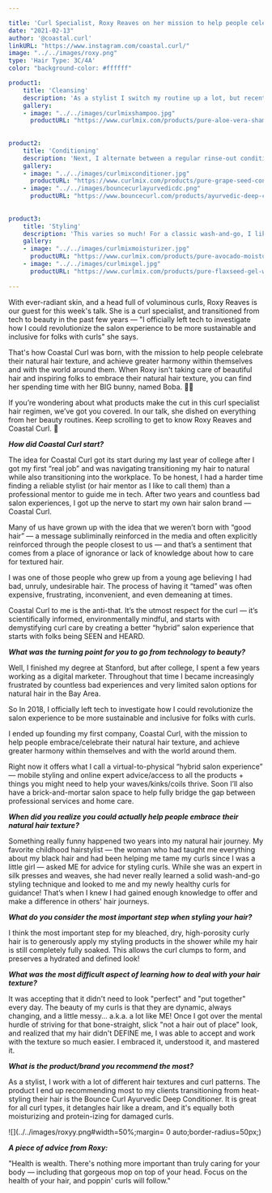```yaml
---

title: 'Curl Specialist, Roxy Reaves on her mission to help people celebrate their natural hair texture.'
date: "2021-02-13"
author: '@coastal.curl' 
linkURL: "https://www.instagram.com/coastal.curl/"
image: "../../images/roxy.png"
type: 'Hair Type: 3C/4A'
color: "background-color: #ffffff"

product1: 
    title: 'Cleansing'
    description: 'As a stylist I switch my routine up a lot, but recently I have settled into some favorite products. Lately, twice a week (Saturday/Wednesday) I have been using the CurlMix Fragrance Free Aloe Vera Shampoo to cleanse my hair. I have added a few drops of my own essential oils (tea tree, peppermint) to customize it to my needs. I apply about a tablespoon dollup and apply it directly to my scalp after soaking my hair in warm water, and the massage it into my roots thoroughly before rinsing.'
    gallery:
    - image: "../../images/curlmixshampoo.jpg"
      productURL: "https://www.curlmix.com/products/pure-aloe-vera-shampoo-fragrance-free?variant=16027949170778"
 
 
product2: 
    title: 'Conditioning'
    description: 'Next, I alternate between a regular rinse-out conditioner (Curlmix Fragrance Free Grapeseed Conditioner) or a deep conditioner (BounceCurl Ayurvedic Deep Conditioner). Again, twice a week after shampooing I will follow up with one of these two conditioners and let it sit in my hair for at least 5-10 minutes while I scrub, shave, or just luxuriate in the bath. During this time I also section my hair and gently detangle with either my fingers or a wide tooth comb, before rinsing the conditioner out.'
    gallery:
    - image: "../../images/curlmixconditioner.jpg"
      productURL: "https://www.curlmix.com/products/pure-grape-seed-conditioner-with-ultra-slip-and-fragrance-free?variant=16028042723418"
    - image: "../../images/bouncecurlayurvedicdc.png"
      productURL: "https://www.bouncecurl.com/products/ayurvedic-deep-conditioner"
      
 
product3: 
    title: 'Styling'
    description: 'This varies so much! For a classic wash-and-go, I like to layer the Curlmix Avocado Moisturizer and Flax Seed Gel. Again, I apply it in the shower after squeezing out a little bit of water, then I section my hair and apply the Avocado Moisturizer first, then layer the Flax Seed Gel over the sections using the prayer hands method. After applying the product, I scrunch the curls a bit, then wrap my hair in an old cotton t-shirt to absorb the excess moisture for a few minutes while I lotion my body and apply my AM skincare. Then, after about 10-15 minutes, I dry my hair until almost fully dry using a diffuser on medium heat/air. Then all it takes is a few scrunches to get it to peak big bouncy hair goals!'
    gallery:
    - image: "../../images/curlmixmoisturizer.jpg"
      productURL: "https://www.curlmix.com/products/pure-avocado-moisturizer-with-organic-jojoba-oil-for-moisturizing-hair-lavender-fragrance?variant=8024777916446"
    - image: "../../images/curlmixgel.jpg"
      productURL: "https://www.curlmix.com/products/pure-flaxseed-gel-with-jojoba-oil-for-moisturizing-hair?variant=6383781019678"
 
---  
```


With ever-radiant skin, and a head full of voluminous curls, Roxy Reaves is our guest for this week's talk. She is a curl specialist, and transitioned from tech to beauty in the past few years — "I officially left tech to investigate how I could revolutionize the salon experience to be more sustainable and inclusive for folks with curls" she says.  

That's how Coastal Curl was born, with the mission to help people celebrate their natural hair texture, and achieve greater harmony within themselves and with the world around them. When Roxy isn't taking care of beautiful hair and inspiring folks to embrace their natural hair texture, you can find her spending time with her BIG bunny, named Boba. 🥰🐰 

If you’re wondering about what products make the cut in this curl specialist hair regimen, we’ve got you covered. In our talk, she dished on everything from her beauty routines. Keep scrolling to get to know Roxy Reaves and Coastal Curl. 🌼  

***How did Coastal Curl start?***  

The idea for Coastal Curl got its start during my last year of college after I got my first “real job” and was navigating transitioning my hair to natural while also transitioning into the workplace. To be honest, I had a harder time finding a reliable stylist (or hair mentor as I like to call them) than a professional mentor to guide me in tech. After two years and countless bad salon experiences, I got up the nerve to start my own hair salon brand — Coastal Curl. 

Many of us have grown up with the idea that we weren’t born with “good hair” — a message subliminally reinforced in the media and often explicitly reinforced through the people closest to us — and that’s a sentiment that comes from a place of ignorance or lack of knowledge about how to care for textured hair. 

I was one of those people who grew up from a young age believing I had bad, unruly, undesirable hair. The process of having it “tamed” was often expensive, frustrating, inconvenient, and even demeaning at times. 

Coastal Curl to me is the anti-that. It’s the utmost respect for the curl — it’s scientifically informed, environmentally mindful, and starts with demystifying curl care by creating a better “hybrid” salon experience that starts with folks being SEEN and HEARD. 


***What was the turning point for you to go from technology to beauty?***  

Well, I finished my degree at Stanford, but after college, I spent a few years working as a digital marketer. Throughout that time I became increasingly frustrated by countless bad experiences and very limited salon options for natural hair in the Bay Area.

So In 2018, I officially left tech to investigate how I could revolutionize the salon experience to be more sustainable and inclusive for folks with curls. 

I ended up founding my first company, Coastal Curl, with the mission to help people embrace/celebrate their natural hair texture, and achieve greater harmony within themselves and with the world around them.

Right now it offers what I call a virtual-to-physical “hybrid salon experience” — mobile styling and online expert advice/access to all the products + things you might need to help your waves/kinks/coils thrive. Soon I’ll also have a brick-and-mortar salon space to help fully bridge the gap between professional services and home care. 

***When did you realize you could actually help people embrace their natural hair texture?***  

Something really funny happened two years into my natural hair journey. My favorite childhood hairstylist — the woman who had taught me everything about my black hair and had been helping me tame my curls since I was a little girl — asked ME for advice for styling curls. While she was an expert in silk presses and weaves, she had never really learned a solid wash-and-go styling technique and looked to me and my newly healthy curls for guidance! That’s when I knew I had gained enough knowledge to offer and make a difference in others' hair journeys. 

***What do you consider the most important step when styling your hair?***  

I think the most important step for my bleached, dry, high-porosity curly hair is to generously apply my styling products in the shower while my hair is still completely fully soaked. This allows the curl clumps to form, and preserves a hydrated and defined look!   

***What was the most difficult aspect of learning how to deal with your hair texture?***  

It was accepting that it didn't need to look "perfect" and "put together" every day. The beauty of my curls is that they are dynamic, always changing, and a little messy... a.k.a. a lot like ME! Once I got over the mental hurdle of striving for that bone-straight, slick "not a hair out of place" look, and realized that my hair didn't DEFINE me, I was able to accept and work with the texture so much easier. I embraced it, understood it, and mastered it. 

***What is the product/brand you recommend the most?***  

As a stylist, I work with a lot of different hair textures and curl patterns. The product I end up recommending most to my clients transitioning from heat-styling their hair is the Bounce Curl Ayurvedic Deep Conditioner. It is great for all curl types, it detangles hair like a dream, and it's equally both moisturizing and protein-izing for damaged curls.  

![](../../images/roxyy.png#width=50%;margin= 0 auto;border-radius=50px;)
 

***A piece of advice from Roxy:***  

"Health is wealth. There's nothing more important than truly caring for your body — including that gorgeous mop on top of your head. Focus on the health of your hair, and poppin' curls will follow." 



 

